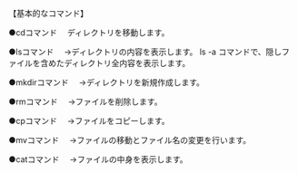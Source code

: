 【基本的なコマンド】

●cdコマンド
　ディレクトリを移動します。

●lsコマンド
　→ディレクトリの内容を表示します。 ls -a コマンドで、隠しファイルを含めたディレクトリ全内容を表示します。

●mkdirコマンド
　→ディレクトリを新規作成します。

●rmコマンド
　→ファイルを削除します。

●cpコマンド
　→ファイルをコピーします。

●mvコマンド
　→ファイルの移動とファイル名の変更を行います。

●catコマンド
　→ファイルの中身を表示します。

